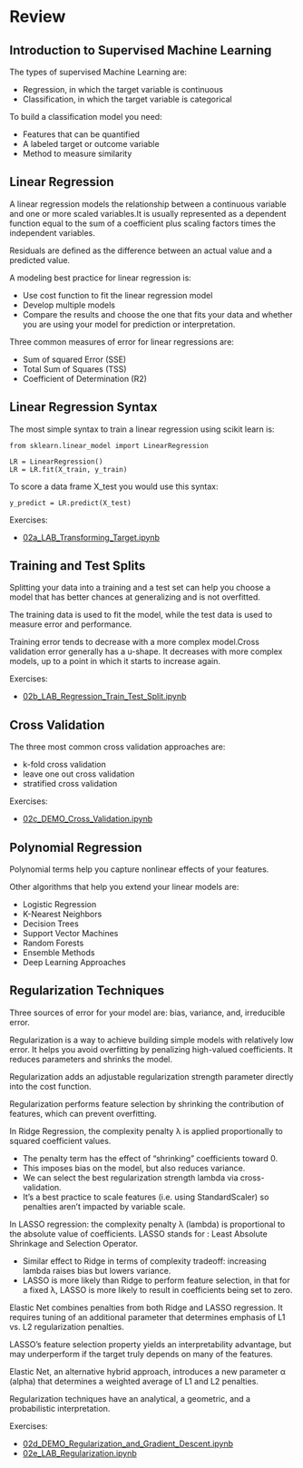 # Review

## Introduction to Supervised Machine Learning

The types of supervised Machine Learning are:

- Regression, in which the target variable is continuous
- Classification, in which the target variable is categorical

To build a classification model you need:

- Features that can be quantified
- A labeled target or outcome variable
- Method to measure similarity

## Linear Regression

A linear regression models the relationship between a continuous variable and one or more scaled variables.It is usually represented as a dependent function equal to the sum of a coefficient plus scaling factors times the independent variables.

Residuals are defined as the difference between an actual value and a predicted value.

A modeling best practice for linear regression is:

- Use cost function to fit the linear regression model
- Develop multiple models
- Compare the results and choose the one that fits your data and whether you are using your model for prediction or interpretation.

Three common measures of error for linear regressions are:

- Sum of squared Error (SSE)
- Total Sum of Squares (TSS)
- Coefficient of Determination (R2)

## Linear Regression Syntax

The most simple syntax to train a linear regression using scikit learn is:

```
from sklearn.linear_model import LinearRegression

LR = LinearRegression()
LR = LR.fit(X_train, y_train)
```

To score a data frame X_test you would use this syntax:

```
y_predict = LR.predict(X_test)
```

Exercises:

- [02a_LAB_Transforming_Target.ipynb](https://colab.research.google.com/github/iliyaML/ibm-machine-learning/blob/main/supervised-learning-regression/02a_LAB_Transforming_Target.ipynb)

## Training and Test Splits

Splitting your data into a training and a test set can help you choose a model that has better chances at generalizing and is not overfitted.

The training data is used to fit the model, while the test data is used to measure error and performance.

Training error tends to decrease with a more complex model.Cross validation error generally has a u-shape. It decreases with more complex models, up to a point in which it starts to increase again.

Exercises:

- [02b_LAB_Regression_Train_Test_Split.ipynb](https://colab.research.google.com/github/iliyaML/ibm-machine-learning/blob/main/supervised-learning-regression/02b_LAB_Regression_Train_Test_Split.ipynb)

## Cross Validation

The three most common cross validation approaches are:

- k-fold cross validation
- leave one out cross validation
- stratified cross validation

Exercises:

- [02c_DEMO_Cross_Validation.ipynb](https://colab.research.google.com/github/iliyaML/ibm-machine-learning/blob/main/supervised-learning-regression/02c_DEMO_Cross_Validation.ipynb)

## Polynomial Regression

Polynomial terms help you capture nonlinear effects of your features.

Other algorithms that help you extend your linear models are:

- Logistic Regression
- K-Nearest Neighbors
- Decision Trees
- Support Vector Machines
- Random Forests
- Ensemble Methods
- Deep Learning Approaches

## Regularization Techniques

Three sources of error for your model are: bias, variance, and, irreducible error.

Regularization is a way to achieve building simple models with relatively low error. It helps you avoid overfitting by penalizing high-valued coefficients. It reduces parameters and shrinks the model.

Regularization adds an adjustable regularization strength parameter directly into the cost function.

Regularization performs feature selection by shrinking the contribution of features, which can prevent overfitting.

In Ridge Regression, the complexity penalty λ is applied proportionally to squared coefficient values.

- The penalty term has the effect of “shrinking” coefficients toward 0.
- This imposes bias on the model, but also reduces variance.
- We can select the best regularization strength lambda via cross-validation.
- It’s a best practice to scale features (i.e. using StandardScaler) so penalties aren’t impacted by variable scale.

In LASSO regression: the complexity penalty λ (lambda) is proportional to the absolute value of coefficients. LASSO stands for : Least Absolute Shrinkage and Selection Operator.

- Similar effect to Ridge in terms of complexity tradeoff: increasing lambda raises bias but lowers variance.
- LASSO is more likely than Ridge to perform feature selection, in that for a fixed λ, LASSO is more likely to result in coefficients being set to zero.

Elastic Net combines penalties from both Ridge and LASSO regression. It requires tuning of an additional parameter that determines emphasis of L1 vs. L2 regularization penalties.

LASSO’s feature selection property yields an interpretability advantage, but may underperform if the target truly depends on many of the features.

Elastic Net, an alternative hybrid approach, introduces a new parameter α (alpha) that determines a weighted average of L1 and L2 penalties.

Regularization techniques have an analytical, a geometric, and a probabilistic interpretation.

Exercises:

- [02d_DEMO_Regularization_and_Gradient_Descent.ipynb](https://colab.research.google.com/github/iliyaML/ibm-machine-learning/blob/main/supervised-learning-regression/02d_DEMO_Regularization_and_Gradient_Descent.ipynb)
- [02e_LAB_Regularization.ipynb](https://colab.research.google.com/github/iliyaML/ibm-machine-learning/blob/main/supervised-learning-regression/02e_LAB_Regularization.ipynb)
